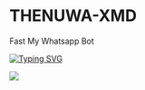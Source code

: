 # THENUWA-XMD
Fast My Whatsapp Bot

<a href="https://git.io/typing-svg">
  <img src="https://readme-typing-svg.demolab.com?font=Black+Ops+One&size=100&pause=1000&color=008000&highlight=FFFF00&center=true&width=1000&height=200&lines=THENUWA+XMD+V1" alt="Typing SVG" />
</a>

<a><img src='https://files.catbox.moe/jgnhg4.jpg'/></a>
